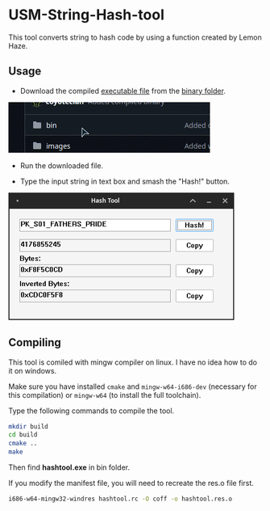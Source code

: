 # USM-String-Hash-tool

This tool converts string to hash code by using a function created by Lemon Haze.

## Usage

- Download the compiled [executable file](https://github.com/coyoteclan/usm_string_hash_dictionary_tool/blob/main/bin/hashtool.exe) from the [binary folder](https://github.com/coyoteclan/usm_string_hash_dictionary_tool/tree/main/bin).

<img src="images/download.gif" alt="download"/>

- Run the downloaded file.

- Type the input string in text box and smash the "Hash!" button.

<img src="images/img.png" alt="screenshot"/>

## Compiling

This tool is comiled with mingw compiler on linux. I have no idea how to do it on windows.

Make sure you have installed `cmake` and `mingw-w64-i686-dev` (necessary for this compilation) or `mingw-w64` (to install the full toolchain).

Type the following commands to compile the tool.

```bash
mkdir build
cd build
cmake ..
make
```
Then find **hashtool.exe** in bin folder.

If you modify the manifest file, you will need to recreate the res.o file first.
```bash
i686-w64-mingw32-windres hashtool.rc -O coff -o hashtool.res.o
```

